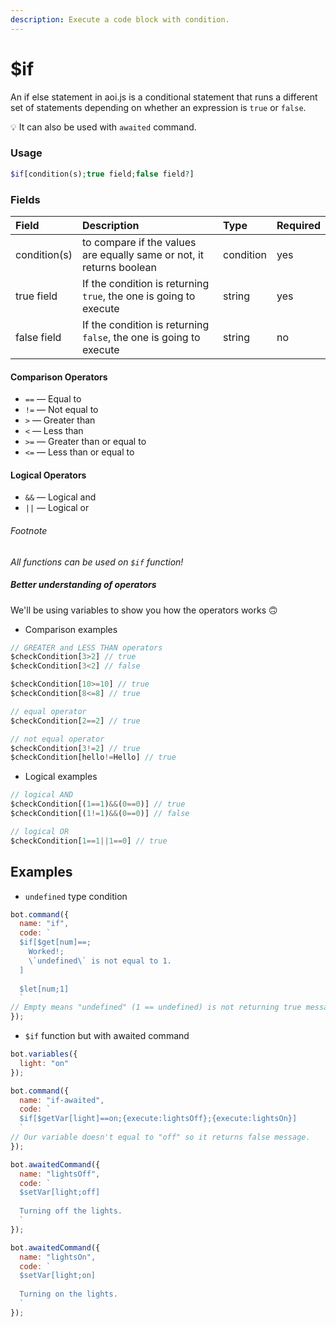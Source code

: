 ```yaml
---
description: Execute a code block with condition.
---
```


# $if

An if else statement in aoi.js is a conditional statement that runs a different set of statements depending on whether an expression is `true` or `false`.

💡 It can also be used with `awaited` command.

### Usage 

```php
$if[condition(s);true field;false field?]
```

### Fields

| Field | Description | Type | Required |
| :--- | :--- | :--- | :--- |
| condition(s) | to compare if the values are equally same or not, it returns boolean | condition | yes |
| true field | If the condition is returning `true`, the one is going to execute | string | yes |
| false field | If the condition is returning `false`, the one is going to execute | string | no |

#### Comparison Operators

* `==` — Equal to 
* `!=` — Not equal to
* `>` — Greater than
* `<` — Less than
* `>=` — Greater than or equal to
* `<=` — Less than or equal to

#### Logical Operators

* `&&` — Logical and 
* `||` — Logical or

###### Footnote

_All functions can be used on `$if` function!_

##### Better understanding of operators

We'll be using variables to show you how the operators works 🙃

* Comparison examples

```javascript
// GREATER and LESS THAN operators
$checkCondition[3>2] // true
$checkCondition[3<2] // false

$checkCondition[10>=10] // true
$checkCondition[8<=8] // true

// equal operator
$checkCondition[2==2] // true

// not equal operator
$checkCondition[3!=2] // true
$checkCondition[hello!=Hello] // true
```

* Logical examples

```javascript
// logical AND
$checkCondition[(1==1)&&(0==0)] // true
$checkCondition[(1!=1)&&(0==0)] // false

// logical OR
$checkCondition[1==1||1==0] // true
```

## Examples

* `undefined` type condition

```javascript
bot.command({
  name: "if",
  code: `
  $if[$get[num]==;
    Worked!;
    \`undefined\` is not equal to 1.
  ]
  
  $let[num;1]
  `
// Empty means "undefined" (1 == undefined) is not returning true message.
});
```

* `$if` function but with awaited command

```javascript
bot.variables({
  light: "on"
});

bot.command({
  name: "if-awaited",
  code: `
  $if[$getVar[light]==on;{execute:lightsOff};{execute:lightsOn}]
  `
// Our variable doesn't equal to "off" so it returns false message.
});

bot.awaitedCommand({
  name: "lightsOff",
  code: `
  $setVar[light;off]
  
  Turning off the lights.
  `
});

bot.awaitedCommand({
  name: "lightsOn",
  code: `
  $setVar[light;on]
  
  Turning on the lights.
  `
});
```
